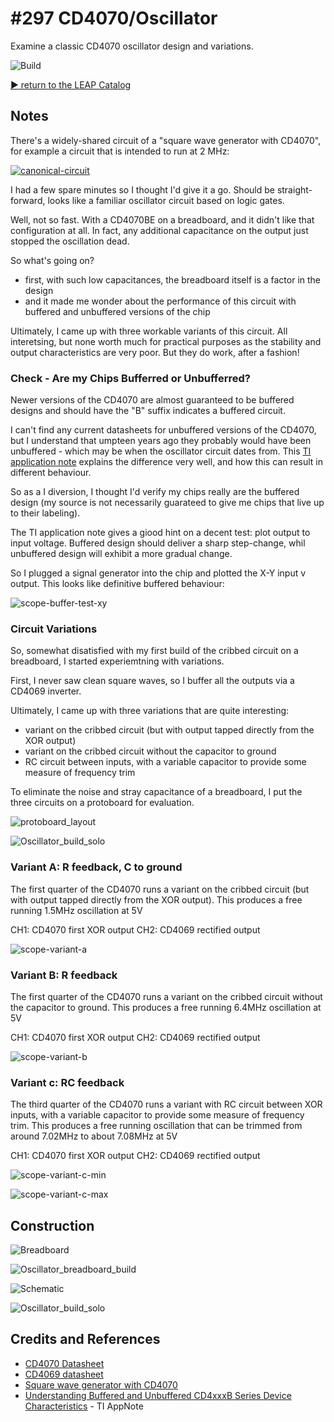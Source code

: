 # #297 CD4070/Oscillator

Examine a classic CD4070 oscillator design and variations.

![Build](./assets/Oscillator_build.jpg?raw=true)

[:arrow_forward: return to the LEAP Catalog](http://leap.tardate.com)

## Notes

There's a widely-shared circuit of a "square wave generator with CD4070", for example a circuit that is intended to run at 2 MHz:

[![canonical-circuit](./assets/canonical-circuit.png?raw=true)](http://www.next.gr/circuits/Square-wave-generator-with-CD4070-l23572.html)

I had a few spare minutes so I thought I'd give it a go. Should be straight-forward, looks like a familiar oscillator circuit
based on logic gates.

Well, not so fast. With a CD4070BE on a breadboard, and it didn't like that configuration at all. In fact, any additional capacitance on the output just stopped the oscillation dead.

So what's going on?

* first, with such low capacitances, the breadboard itself is a factor in the design
* and it made me wonder about the performance of this circuit with buffered and unbuffered versions of the chip

Ultimately, I came up with three workable variants of this circuit. All interetsing, but none worth much for practical purposes
as the stability and output characteristics are very poor. But they do work, after a fashion!


### Check - Are my Chips Bufferred or Unbufferred?

Newer versions of the CD4070 are almost guaranteed to be buffered designs and should have the "B" suffix indicates a buffered circuit.

I can't find any current datasheets for unbuffered versions of the CD4070, but I understand that umpteen years ago they probably would have been unbuffered - which may be when the oscillator circuit dates from. This [TI application note](http://www.ti.com/lit/an/scha004/scha004.pdf) explains the difference very well, and how this can result in different behaviour.

So as a I diversion, I thought I'd verify my chips really are the buffered design (my source is not necessarily guarateed to give me chips that live up to their labeling).

The TI application note gives a giood hint on a decent test: plot output to input voltage.
Buffered design should deliver a sharp step-change, whil unbuffered design will exhibit a more gradual change.

So I plugged a signal generator into the chip and plotted the X-Y input v output. This looks like definitive buffered behaviour:

![scope-buffer-test-xy](./assets/scope-buffer-test-xy.gif?raw=true)

### Circuit Variations

So, somewhat disatisfied with my first build of the cribbed circuit on a breadboard, I started experiemtning with variations.

First, I never saw clean square waves, so I buffer all the outputs via a CD4069 inverter.

Ultimately, I came up with three variations that are quite interesting:

* variant on the cribbed circuit (but with output tapped directly from the XOR output)
* variant on the cribbed circuit without the capacitor to ground
* RC circuit between inputs, with a variable capacitor to provide some measure of frequency trim

To eliminate the noise and stray capacitance of a breadboard, I put the three circuits on a protoboard for evaluation.

![protoboard_layout](./assets/protoboard_layout.jpg?raw=true)

![Oscillator_build_solo](./assets/Oscillator_build_solo.jpg?raw=true)


### Variant A: R feedback, C to ground

The first quarter of the CD4070 runs a variant on the cribbed circuit (but with output tapped directly from the XOR output).
This produces a free running 1.5MHz oscillation at 5V

CH1: CD4070 first XOR output
CH2: CD4069 rectified output

![scope-variant-a](./assets/scope-variant-a.gif?raw=true)


### Variant B: R feedback

The first quarter of the CD4070 runs a variant on the cribbed circuit without the capacitor to ground.
This produces a free running 6.4MHz oscillation at 5V

CH1: CD4070 first XOR output
CH2: CD4069 rectified output

![scope-variant-b](./assets/scope-variant-b.gif?raw=true)


### Variant c: RC feedback

The third quarter of the CD4070 runs a variant with RC circuit between XOR inputs, with a variable capacitor to provide some measure of frequency trim. This produces a free running oscillation that can be trimmed from around 7.02MHz to about 7.08MHz at 5V

CH1: CD4070 first XOR output
CH2: CD4069 rectified output

![scope-variant-c-min](./assets/scope-variant-c-min.gif?raw=true)

![scope-variant-c-max](./assets/scope-variant-c-max.gif?raw=true)


## Construction

![Breadboard](./assets/Oscillator_bb.jpg?raw=true)

![Oscillator_breadboard_build](./assets/Oscillator_breadboard_build.jpg?raw=true)

![Schematic](./assets/Oscillator_schematic.jpg?raw=true)

![Oscillator_build_solo](./assets/Oscillator_build_solo.jpg?raw=true)

## Credits and References
* [CD4070 Datasheet](http://www.futurlec.com/4000Series/CD4070.shtml)
* [CD4069 datasheet](http://www.futurlec.com/4000Series/CD4069.shtml)
* [Square wave generator with CD4070](http://www.next.gr/circuits/Square-wave-generator-with-CD4070-l23572.html)
* [Understanding Buffered and Unbuffered CD4xxxB Series Device Characteristics](http://www.ti.com/lit/an/scha004/scha004.pdf) - TI AppNote
